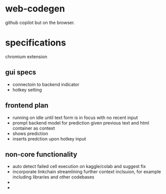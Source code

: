 # web-codegen
github copilot but on the browser.

# specifications
chromium extension

## gui specs
- connectoin to backend indicator
- hotkey setting

## frontend plan
- running on idle until text form is in focus with no recent input
- prompt backend model for prediction given previous text and html container as context
- shows prediction
- inserts predction upon hotkey input

## non-core functionality
- auto detect failed cell execution on kaggle/colab and suggest fix
- incorporate linkchain streamlining further context inclsuion, for example including libraries and other codebases
- 
- 

